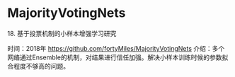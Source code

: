 # MajorityVotingNets

18. 基于投票机制的小样本增强学习研究

时间：2018年
https://github.com/fortyMiles/MajorityVotingNets
介绍：多个网络通过Ensemble的机制，对结果进行信任加强。解决小样本训练时候的参数拟合程度不够高的问题。
